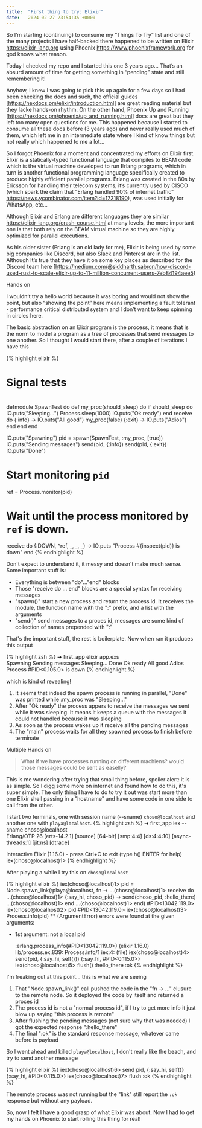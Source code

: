 ```yaml
---
title:  "First thing to try: Elixir"
date:   2024-02-27 23:54:35 +0000
---
```


So I’m starting (continuing) to consume my “Things To Try” list and one of the many projects I have half-backed there happened to be written on Elixir https://elixir-lang.org using Phoenix https://www.phoenixframework.org for god knows what reason.

Today I checked my repo and I started this one 3 years ago… That’s an absurd amount of time for getting something in “pending” state and still remembering it!

Anyhow, I knew I was going to pick this up again for a few days so I had been checking the docs and such, the official guides [https://hexdocs.pm/elixir/introduction.html] are great reading material but they lacke hands-on rhythm. On the other hand, Phoenix Up and Running [https://hexdocs.pm/phoenix/up_and_running.html] docs are great but they left too many open questions for me. This happened because I started to consume all these docs before (3 years ago) and never really used much of them, which left me in an intermediate state where I kind of know things but not really which happened to me a lot… 

So I forgot Phoenix for a moment and concentrated my efforts on Elixir first. Elixir is a statically-typed functional language that compiles to BEAM code which is the virtual machine developed to run Erlang programs, which in turn is another functional programming language specifically created to produce highly efficient parallel programs. Erlang was created in the 80s by Ericsson for handling their telecom systems, it’s currently used by CISCO (which spark the claim that “Erlang handled 90% of internet traffic” https://news.ycombinator.com/item?id=17218190), was used initially for WhatsApp, etc…

Although Elixir and Erlang are different languages they are similar https://elixir-lang.org/crash-course.html at many levels, the more important one is that both rely on the BEAM virtual machine so they are highly optimized for parallel executions.

As his older sister (Erlang is an old lady for me), Elixir is being used by some big companies like Discord, but also Slack and Pinterest are in the list. Although It’s true that they have it on some key places as described for the Discord team here [https://medium.com/@siddharth.sabron/how-discord-used-rust-to-scale-elixir-up-to-11-million-concurrent-users-7eb84194aee5] 

Hands on

I wouldn’t try a hello world because it was boring and would not show the point, but also “showing the point” here means implementing a fault tolerant - performance critical distributed system and I don’t want to keep spinning in circles here.

The basic abstraction on an Elixir program is the process, it means that is the norm to model a program as a tree of processes that send messages to one another. So I thought I would start there, after a couple of iterations I have this

{% highlight elixir %}
# Signal tests
#
defmodule SpawnTest do
  def my_proc(should_sleep) do
    if should_sleep do
      IO.puts("Sleeping...")
      Process.sleep(1000)
      IO.puts("Ok ready")
    end
    receive do
      {:info} ->
        IO.puts("All good")
        my_proc(false)
      {:exit} ->
        IO.puts("Adios")
    end
  end
end

IO.puts("Spawning")
pid = spawn(SpawnTest, :my_proc, [true])
IO.puts("Sending messages")
send(pid, {:info})
send(pid, {:exit})
IO.puts("Done")

# Start monitoring `pid`
ref = Process.monitor(pid)

# Wait until the process monitored by `ref` is down.
receive do
  {:DOWN, ^ref, _, _, _} ->
    IO.puts "Process #{inspect(pid)} is down"
end
{% endhighlight %}

Don't expect to understand it, it messy and doesn't make much sense. Some important stuff is:
- Everything is between "do"..."end" blocks
- Those "receive do ... end" blocks are a special syntax for receiving messages
- "spawn()" start a new process and return the process id. It receives the module, the function name with the ":" prefix, and a list with the arguments
- "send()" send messages to a proces id, messages are some kind of collection of names prepended with ":"

That's the important stuff, the rest is boilerplate. Now when ran it produces this output

{% highlight zsh %}
➜  first_app elixir app.exs                                                             
Spawning
Sending messages
Sleeping...
Done
Ok ready
All good
Adios
Process #PID<0.105.0> is down
{% endhighlight %}

which is kind of revealing!
1. It seems that indeed the spawn process is running in parallel, "Done" was printed while :my_proc was "Sleeping..."
2. After "Ok ready" the process appers to receive the messages we sent while it was sleeping. It means it keeps a queue with the messages it could not handled because it was sleeping
3. As soon as the process wakes up it receive all the pending messages
4. The "main" process waits for all they spawned process to finish before terminate

Multiple Hands on

> What if we have processes running on different machiens? would those messages could be sent as easelly?

This is me wondering after trying that small thing before, spoiler alert: it is as simple.
So I digg some more on internet and found how to do this, it's super simple. The only thing I have to do to try it out was start more than one Elixir shell passing in a "hostname" and have some code in one side to call from the other.

I start two terminals, one with session name (--sname) `choso@localhost` and another one with `playa@localhost`.
{% highlight zsh %}
➜  first_app iex --sname choso@localhost                                                                                 
Erlang/OTP 26 [erts-14.2.1] [source] [64-bit] [smp:4:4] [ds:4:4:10] [async-threads:1] [jit:ns] [dtrace]

Interactive Elixir (1.16.0) - press Ctrl+C to exit (type h() ENTER for help)
iex(choso@localhost)1> 
{% endhighlight %}

After playing a while I try this on `choso@localhost`

{% highlight elixir %}
iex(choso@localhost)1> pid = Node.spawn_link(:playa@localhost, fn ->
...(choso@localhost)1>   receive do
...(choso@localhost)1>     {:say_hi, choso_pid} -> send(choso_pid, :hello_there)
...(choso@localhost)1>   end
...(choso@localhost)1> end)
#PID<13042.119.0>
iex(choso@localhost)2> pid
#PID<13042.119.0>
iex(choso@localhost)3> Process.info(pid)
** (ArgumentError) errors were found at the given arguments:

  * 1st argument: not a local pid

    :erlang.process_info(#PID<13042.119.0>)
    (elixir 1.16.0) lib/process.ex:839: Process.info/1
    iex:4: (file)
iex(choso@localhost)4> send(pid, {:say_hi, self()})
{:say_hi, #PID<0.115.0>}
iex(choso@localhost)5> flush()
:hello_there
:ok
{% endhighlight %}

I'm freaking out at this point... this is what we are seeing

1. That "Node.spawn_link()" call pushed the code in the "fn -> ..." clusure to the remote node. So it deployed the code by itself and returned a proces id
2. The process id is not a "normal process id", if I try to get more info it just blow up saying "this process is remote"
3. After flushing the pending messages (not sure why that was needed) I got the expected response ":hello_there"
4. The final ":ok" is the standard response message, whatever came before is payload

So I went ahead and killed `playa@localhost`, I don't really like the beach, and try to send another message

{% highlight elixir %}
iex(choso@localhost)6> send pid, {:say_hi, self()}
{:say_hi, #PID<0.115.0>}
iex(choso@localhost)7> flush
:ok
{% endhighlight %}

The remote process was not running but the "link" still report the `:ok` response but without any payload. 

So, now I felt I have a good grasp of what Elixir was about. Now I had to get my hands on Phoenix to start rolling this thing for real!